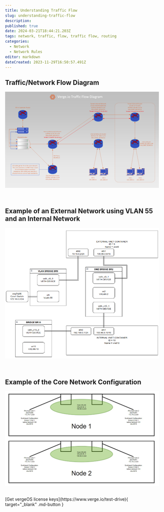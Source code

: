 ```yaml
---
title: Understanding Traffic Flow
slug: understanding-traffic-flow
description: 
published: true
date: 2024-03-21T18:44:21.203Z
tags: network, traffic, flow, traffic flow, routing
categories:
  - Network
  - Network Rules
editor: markdown
dateCreated: 2023-11-29T16:50:57.491Z
---
```


## Traffic/Network Flow Diagram
![VeregOS-traffic-flow_(1).png](/docs/public/knowledgebase/vergeio-traffic-flow_(1).png)

<br>

## Example of an External Network using VLAN 55 and an Internal Network
![vnet_wiring.png](/docs/public/knowledgebase/vnet_wiring.png)

<br>

## Example of the Core Network Configuration
![core_config.jpg](/docs/public/core_config.jpg)

<br>
[Get vergeOS license keys](https://www.verge.io/test-drive){ target="_blank" .md-button }